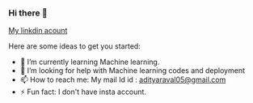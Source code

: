 ### Hi there 👋

[My linkdin acount](https://www.linkedin.com/in/aditya-raval-3ba933195/)

Here are some ideas to get you started:

- 🌱 I’m currently learning Machine learning.
- 🤔 I’m looking for help with Machine learning codes and deployment
- 📫 How to reach me: My mail Id id : adityaraval05@gmail.com
- ⚡ Fun fact: I don't have insta account.
